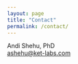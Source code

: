 ```yaml
---
layout: page
title: "Contact"
permalink: /contact/
---
```


Andi Shehu, PhD        
[ashehu@ket-labs.com](mailto:ashehu@ket-labs.com)

